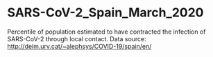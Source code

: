 # SARS-CoV-2_Spain_March_2020
Percentile of population estimated to have contracted the infection of SARS-CoV-2 through local contact. Data source: http://deim.urv.cat/~alephsys/COVID-19/spain/en/
